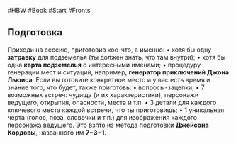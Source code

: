 #HBW #Book #Start #Fronts 
## Подготовка
Приходи на сессию, приготовив кое-что, а именно: 
• хотя бы одну **затравку** для подземелья (ты должен знать, что там внутри); 
• хотя бы одна **карта подземелья** с интересными именами; 
• процедуру генерации мест и ситуаций, например, **генератор приключений Джона Льюиса**. 
Если вы готовите конкретное место и у вас есть время и знание того, что будет, также приготовь: 
• вопросы-зацепки; 
• 7 возможных встреч: чудища (и их характеристики), персонажи ведущего, открытия, опасности, места и т.п. 
• 3 детали для каждого ключевого места каждой встречи, что ты приготовишь; 
• 1 уникальная черта (голос, поза, словечки и т.п.) для изображения каждого персонажа ведущего. 
Это взято из метода подготовки **Джейсона Кордовы**, названного им **7−3−1**.